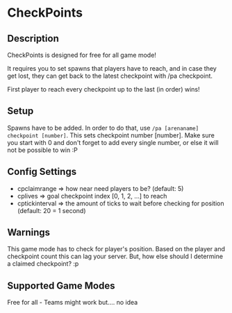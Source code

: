 # CheckPoints

## Description

CheckPoints is designed for free for all game mode!

It requires you to set spawns that players have to reach, and in case they get lost, they can get back to the latest checkpoint with /pa checkpoint.

First player to reach every checkpoint up to the last (in order) wins!

## Setup

Spawns have to be added. In order to do that, use `/pa [arenaname] checkpoint [number]`. This sets checkpoint number [number].
Make sure you start with 0 and don't forget to add every single number, or else it will not be possible to win :P

## Config Settings  

- cpclaimrange => how near need players to be? (default: 5)
- cplives => goal checkpoint index [0, 1, 2, ...] to reach
- cptickinterval => the amount of ticks to wait before checking for position (default: 20 = 1 second)

## Warnings

This game mode has to check for player's position. Based on the player and checkpoint count this can lag your server. But, how else should I determine a claimed checkpoint? :p

## Supported Game Modes

Free for all - Teams might work but.... no idea
